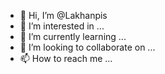- 👋 Hi, I’m @Lakhanpis
- 👀 I’m interested in ...
- 🌱 I’m currently learning ...
- 💞️ I’m looking to collaborate on ...
- 📫 How to reach me ...

<!---
Lakhanpis/Lakhanpis is a ✨ special ✨ repository because its `README.md` (this file) appears on your GitHub profile.
You can click the Preview link to take a look at your changes.
--->
